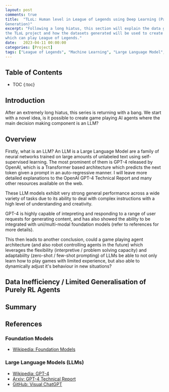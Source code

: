 ```yaml
---
layout: post
comments: true
title:  "TLoL: Human level in League of Legends using Deep Learning (Part 6 - Dataset
Generation)"
excerpt: "Following a long hiatus, this section will explain the data generation procedure for
the TLoL project and how the datasets generated will be used to create the first agent
which can play League of Legends."
date:   2023-04-11 00:00:00
categories: [Project]
tags: ["League of Legends", "Machine Learning", "Large Language Model", "TLoL", "Data Generation", "GPT-4"]
---
```


## Table of Contents

* TOC
{:toc}

## Introduction

After an extremely long hiatus, this series is returning with a bang.
We start with a novel idea, is it possible to create game playing AI
agents where the main decision making component is an LLM?

## Overview

Firstly, what is an LLM? An LLM is a Large Language Model are a family
of neural networks trained on large amounts of unlabeled text using
self-supervised learning. The most prominent of them is GPT-4 released by
OpenAI, which is a Transformer based architecture which predicts the next
token given a prompt in an auto-regressive manner.
I will leave more detailed explanations to the OpenAI GPT-4 Technical Report
and many other resources available on the web.

These LLM models exhibit very strong general performance across a wide
variety of tasks due to its ability to deal with complex instructions
with a high level of understanding and creativity.

GPT-4 is highly capable of intepreting and responding to a range of user
requests for generating content, and has also showed the ability to be
integrated with uni/multi-modal foundation models (refer to references
for more details).

This then leads to another conclusion, could a game playing agent
architecture (and also robot controlling agents in the future)
which leverages the flexibility (interpretive / problem solving capacity)
and adaptabiilty (zero-shot / few-shot prompting) of LLMs be able to not
only learn how to play games with limited experience, but also able to
dynamically adjust it's behaviour in new situations?

## Data Inefficiency / Limited Generalisation of Purely RL Agents



## Summary

## References

### Foundation Models
- [Wikipedia: Foundation Models](https://en.wikipedia.org/wiki/Foundation_models)

### Large Language Models (LLMs)
- [Wikipedia: GPT-4](https://en.wikipedia.org/wiki/GPT-4)
- [Arxiv: GPT-4 Technical Report](https://arxiv.org/pdf/2303.08774.pdf)
- [GitHub: Visual ChatGPT](https://github.com/microsoft/visual-chatgpt)